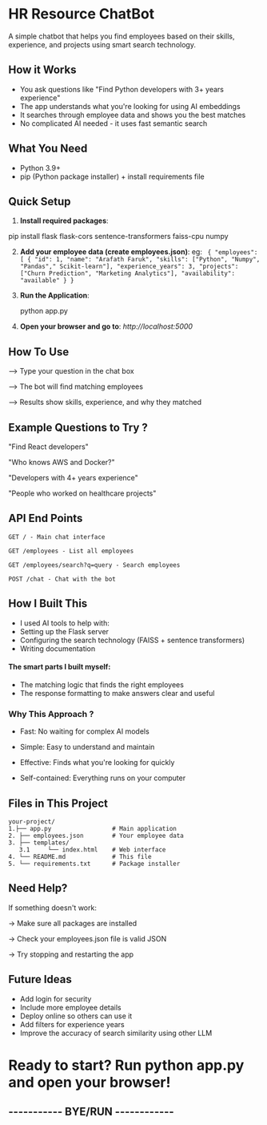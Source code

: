 
# HR Resource ChatBot


A simple chatbot that helps you find employees based on their skills, experience, and projects using smart search technology.

## How it Works

- You ask questions like "Find Python developers with 3+ years experience"
- The app understands what you're looking for using AI embeddings
- It searches through employee data and shows you the best matches
- No complicated AI needed - it uses fast semantic search


## What You Need
- Python 3.9+
- pip (Python package installer) + install requirements file

## Quick Setup

1. **Install required packages**:

pip install flask flask-cors sentence-transformers faiss-cpu numpy


2. **Add your employee data (create employees.json)**:
eg: ```
{
  "employees": [
    {
      "id": 1,
      "name": "Arafath Faruk",
      "skills": ["Python", "Numpy", "Pandas"," Scikit-learn"],
      "experience_years": 3,
      "projects": ["Churn Prediction", "Marketing Analytics"],
      "availability": "available"
    }
}```

4. **Run the Application**:

      python app.py

4. **Open your browser and go to**: *http://localhost:5000*




##  How To Use
--> Type your question in the chat box

--> The bot will find matching employees

--> Results show skills, experience, and why they matched



## Example Questions to Try ?

"Find React developers"

"Who knows AWS and Docker?"

"Developers with 4+ years experience"

"People who worked on healthcare projects"


## API End Points
```http
GET / - Main chat interface

GET /employees - List all employees

GET /employees/search?q=query - Search employees

POST /chat - Chat with the bot
```
## How I Built This
 - I used AI tools to help with:
- Setting up the Flask server
- Configuring the search technology (FAISS + sentence transformers)
- Writing documentation

#### The smart parts I built myself:
- The matching logic that finds the right employees
- The response formatting to make answers clear and useful


### Why This Approach ?
- Fast: No waiting for complex AI models

- Simple: Easy to understand and maintain

- Effective: Finds what you're looking for quickly

- Self-contained: Everything runs on your computer
## Files in This Project
```
your-project/
1.├── app.py                 # Main application
2. ├── employees.json        # Your employee data
3. ├── templates/
   3.1     └── index.html    # Web interface
4. └── README.md             # This file
5. └── requirements.txt      # Package installer
```
## Need Help?
If something doesn't work:

-> Make sure all packages are installed

-> Check your employees.json file is valid JSON

-> Try stopping and restarting the app

## Future Ideas
- Add login for security
- Include more employee details
- Deploy online so others can use it
- Add filters for experience years
- Improve the accuracy of search similarity using other LLM



# Ready to start? Run python app.py and open your browser!

## ----------- BYE/RUN ------------
